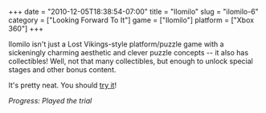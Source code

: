 +++
date = "2010-12-05T18:38:54-07:00"
title = "Ilomilo"
slug = "ilomilo-6"
category = ["Looking Forward To It"]
game = ["Ilomilo"]
platform = ["Xbox 360"]
+++

Ilomilo isn't just a Lost Vikings-style platform/puzzle game with a sickeningly charming aesthetic and clever puzzle concepts -- it also has collectibles!  Well, not that many collectibles, but enough to unlock special stages and other bonus content.

It's pretty neat.  You should <a href="http://www.joystiq.com/2010/11/27/get-early-access-to-ilomilo-on-xbox-live-right-now/">try it</a>!

<i>Progress: Played the trial</i>
